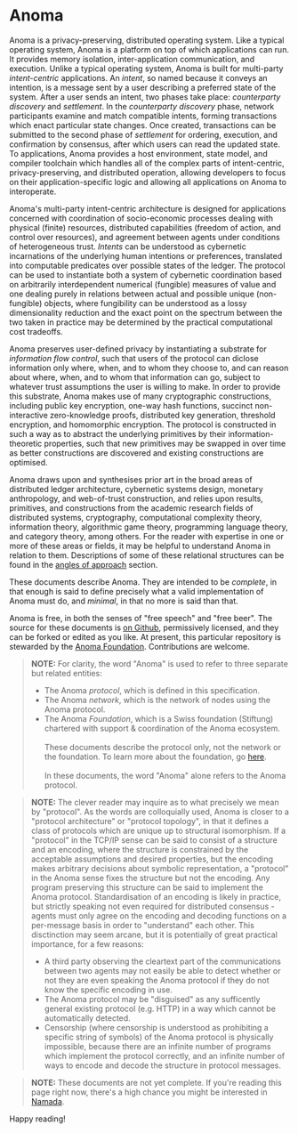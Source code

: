 # Anoma

Anoma is a privacy-preserving, distributed operating system. Like a typical operating system, Anoma is a platform on top of which applications can run. It provides memory isolation, inter-application communication, and execution. Unlike a typical operating system, Anoma is built for multi-party _intent-centric_ applications. An _intent_, so named because it conveys an intention, is a message sent by a user describing a preferred state of the system. After a user sends an intent, two phases take place: _counterparty discovery_ and _settlement_. In the _counterparty discovery_ phase, network participants examine and match compatible intents, forming transactions which enact particular state changes. Once created, transactions can be submitted to the second phase of _settlement_ for ordering, execution, and confirmation by consensus, after which users can read the updated state. To applications, Anoma provides a host environment, state model, and compiler toolchain which handles all of the complex parts of intent-centric, privacy-preserving, and distributed operation, allowing developers to focus on their application-specific logic and allowing all applications on Anoma to interoperate.

Anoma's multi-party intent-centric architecture is designed for applications concerned with coordination of socio-economic processes dealing with physical (finite) resources, distributed capabilities (freedom of action, and control over resources), and agreement between agents under conditions of heterogeneous trust. _Intents_ can be understood as cybernetic incarnations of the underlying human intentions or preferences, translated into computable predicates over possible states of the ledger. The protocol can be used to instantiate both a system of cybernetic coordination based on arbitrarily interdependent numerical (fungible) measures of value and one dealing purely in relations between actual and possible unique (non-fungible) objects, where fungibility can be understood as a lossy dimensionality reduction and the exact point on the spectrum between the two taken in practice may be determined by the practical computational cost tradeoffs.

Anoma preserves user-defined privacy by instantiating a substrate for _information flow control_, such that users of the protocol can diclose information only where, when, and to whom they choose to, and can reason about where, when, and to whom that information can go, subject to whatever trust assumptions the user is willing to make. In order to provide this substrate, Anoma makes use of many cryptographic constructions, including public key encryption, one-way hash functions, succinct non-interactive zero-knowledge proofs, distributed key generation, threshold encryption, and homomorphic encryption. The protocol is constructed in such a way as to abstract the underlying primitives by their information-theoretic properties, such that new primitives may be swapped in over time as better constructions are discovered and existing constructions are optimised.

Anoma draws upon and synthesises prior art in the broad areas of distributed ledger architecture, cybernetic systems design, monetary anthropology, and web-of-trust construction, and relies upon results, primitives, and constructions from the academic research fields of distributed systems, cryptography, computational complexity theory, information theory, algorithmic game theory, programming language theory, and category theory, among others. For the reader with expertise in one or more of these areas or fields, it may be helpful to understand Anoma in relation to them. Descriptions of some of these relational structures can be found in the [angles of approach](./angles-of-approach.md) section.

These documents describe Anoma. They are intended to be _complete_, in that enough is said to define precisely what a valid implementation of Anoma must do, and _minimal_, in that no more is said than that.

Anoma is free, in both the senses of "free speech" and "free beer". The source for these documents is [on Github](https://github.com/anoma/specs), permissively licensed, and they can be forked or edited as you like. At present, this particular repository is stewarded by the [Anoma Foundation](https://anoma.foundation/). Contributions are welcome.

> **NOTE:** For clarity, the word "Anoma" is used to refer to three separate but related entities:
> - The Anoma _protocol_, which is defined in this specification.
> - The Anoma _network_, which is the network of nodes using the Anoma protocol.
> - The Anoma _Foundation_, which is a Swiss foundation (Stiftung) chartered with support & coordination of the Anoma ecosystem.
> <br /><br />These documents describe the protocol only, not the network or the foundation. To learn more about the foundation, go [here](https://anoma.foundation).
> <br /><br />In these documents, the word "Anoma" alone refers to the Anoma protocol.

> **NOTE:** The clever reader may inquire as to what precisely we mean by "protocol". As the words are colloquially used, Anoma is closer to a "protocol architecture" or "protocol topology", in that it defines a class of protocols which are unique up to structural isomorphism. If a "protocol" in the TCP/IP sense can be said to consist of a structure and an encoding, where the structure is constrained by the acceptable assumptions and desired properties, but the encoding makes arbitrary decisions about symbolic representation, a "protocol" in the Anoma sense fixes the structure but not the encoding. Any program preserving this structure can be said to implement the Anoma protocol. Standardisation of an encoding is likely in practice, but strictly speaking not even required for distributed consensus - agents must only agree on the encoding and decoding functions on a per-message basis in order to "understand" each other. This disctinction may seem arcane, but it is potentially of great practical importance, for a few reasons:
> - A third party observing the cleartext part of the communications between two agents may not easily be able to detect whether or not they are even speaking the Anoma protocol if they do not know the specific encoding in use.
> - The Anoma protocol may be "disguised" as any sufficently general existing protocol (e.g. HTTP) in a way which cannot be automatically detected.
> - Censorship (where censorship is understood as prohibiting a specific string of symbols) of the Anoma protocol is physically impossible, because there are an infinite number of programs which implement the protocol correctly, and an infinite number of ways to encode and decode the structure in protocol messages.

> **NOTE:** These documents are not yet complete. If you're reading this page right now, there's a high chance you might be interested in [Namada](https://namada.net).

Happy reading!
